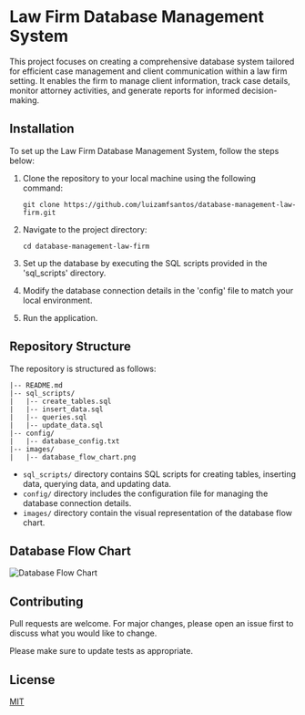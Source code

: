 # Law Firm Database Management System

This project focuses on creating a comprehensive database system tailored for efficient case management and client communication within a law firm setting. It enables the firm to manage client information, track case details, monitor attorney activities, and generate reports for informed decision-making.

## Installation

To set up the Law Firm Database Management System, follow the steps below:

1. Clone the repository to your local machine using the following command:
   ```
   git clone https://github.com/luizamfsantos/database-management-law-firm.git
   ```

2. Navigate to the project directory:
   ```
   cd database-management-law-firm
   ```

3. Set up the database by executing the SQL scripts provided in the 'sql_scripts' directory.

4. Modify the database connection details in the 'config' file to match your local environment.

5. Run the application.

## Repository Structure

The repository is structured as follows:

```
|-- README.md
|-- sql_scripts/
|   |-- create_tables.sql
|   |-- insert_data.sql
|   |-- queries.sql
|   |-- update_data.sql
|-- config/
|   |-- database_config.txt
|-- images/
|   |-- database_flow_chart.png
```

- `sql_scripts/` directory contains SQL scripts for creating tables, inserting data, querying data, and updating data.
- `config/` directory includes the configuration file for managing the database connection details.
- `images/` directory contain the visual representation of the database flow chart.

## Database Flow Chart

![Database Flow Chart](images/database_flow_chart.jpg)


## Contributing

Pull requests are welcome. For major changes, please open an issue first to discuss what you would like to change.

Please make sure to update tests as appropriate.

## License

[MIT](https://choosealicense.com/licenses/mit/)
